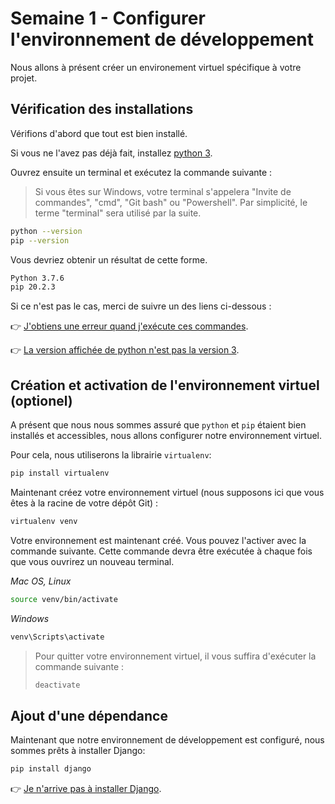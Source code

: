 # Semaine 1 - Configurer l'environnement de développement 

Nous allons à présent créer un environement virtuel spécifique à votre projet.

## Vérification des installations

Vérifions d'abord que tout est bien installé.

Si vous ne l'avez pas déjà fait, installez [python 3](https://www.python.org/downloads/).

Ouvrez ensuite un terminal et exécutez la commande suivante :

> Si vous êtes sur Windows, votre terminal s'appelera "Invite de commandes", "cmd", "Git bash" ou "Powershell". Par simplicité, le terme "terminal" sera utilisé par la suite.

```bash
python --version
pip --version
```

Vous devriez obtenir un résultat de cette forme.

```bash
Python 3.7.6
pip 20.2.3
```

Si ce n'est pas le cas, merci de suivre un des liens ci-dessous :

:point_right: [J'obtiens une erreur quand j'exécute ces commandes](https://github.com/LoicPoullain/je-code/blob/master/regler-les-problemes-de-path.md).

:point_right: [La version affichée de python n'est pas la version 3](https://github.com/LoicPoullain/je-code/blob/master/connaitre-sa-version-de-python.md).

## Création et activation de l'environnement virtuel (optionel)

A présent que nous nous sommes assuré que `python` et `pip` étaient bien installés et accessibles, nous allons configurer notre environnement virtuel.

Pour cela, nous utiliserons la librairie `virtualenv`:

```bash
pip install virtualenv
```

Maintenant créez votre environnement virtuel (nous supposons ici que vous êtes à la racine de votre dépôt Git) :

```bash
virtualenv venv
```

Votre environnement est maintenant créé. Vous pouvez l'activer avec la commande suivante. Cette commande devra être exécutée à chaque fois que vous ouvrirez un nouveau terminal.

*Mac OS, Linux*
```bash
source venv/bin/activate
```

*Windows*
```bash
venv\Scripts\activate
```

> Pour quitter votre environnement virtuel, il vous suffira d'exécuter la commande suivante :
>
> ```bash
> deactivate
> ```


## Ajout d'une dépendance

Maintenant que notre environnement de développement est configuré, nous sommes prêts à installer Django:

```bash
pip install django
```

:point_right: [Je n'arrive pas à installer Django](https://github.com/LoicPoullain/je-code/blob/master/probleme-installation-django.md).